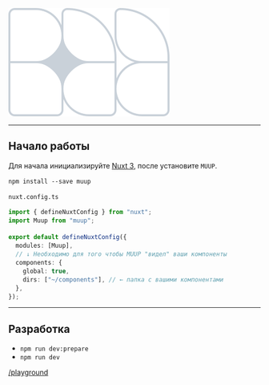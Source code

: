 ![muup](https://raw.githubusercontent.com/chepuhasasha/muup/main/assets/muup.svg)

---
## Начало работы

Для начала инициализируйте [Nuxt 3](https://v3.nuxtjs.org/getting-started/quick-start), после установите `MUUP`.

```
npm install --save muup
```
`nuxt.config.ts`
```ts
import { defineNuxtConfig } from "nuxt";
import Muup from "muup";

export default defineNuxtConfig({
  modules: [Muup],
  // ↓ Необходимо для того чтобы MUUP "видел" ваши компоненты
  components: {
    global: true,
    dirs: ["~/components"], // ← папка с вашими компонентами
  },
});
```
---

## Разработка

- `npm run dev:prepare`
- `npm run dev` 

[/playground](./playground)
